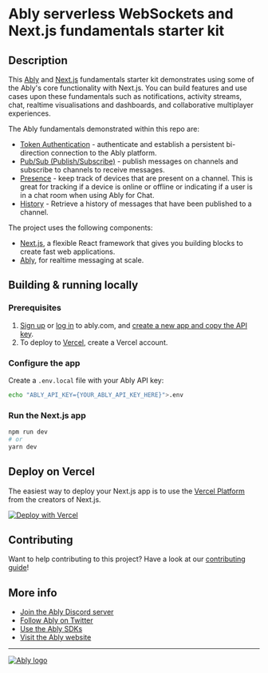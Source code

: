 # Ably serverless WebSockets and Next.js fundamentals starter kit

## Description

This [Ably](https://ably.com?utm_source=github&utm_medium=github-repo&utm_campaign=GLB-2211-ably-nextjs-fundamentals-kit&utm_content=ably-nextjs-fundamentals-kit&src=GLB-2211-ably-nextjs-fundamentals-kit-github-repo) and [Next.js](https://nextjs.org) fundamentals starter kit demonstrates using some of the Ably's core functionality with Next.js. You can build features and use cases upon these fundamentals such as notifications, activity streams, chat, realtime visualisations and dashboards, and collaborative multiplayer experiences.

The Ably fundamentals demonstrated within this repo are:

- [Token Authentication](https://ably.com/docs/realtime/authentication?utm_source=github&utm_medium=github-repo&utm_campaign=GLB-2211-ably-nextjs-fundamentals-kit&utm_content=ably-nextjs-fundamentals-kit&src=GLB-2211-ably-nextjs-fundamentals-kit-github-repo#token-authentication) - authenticate and establish a persistent bi-direction connection to the Ably platform.
- [Pub/Sub (Publish/Subscribe)](https://ably.com/docs/realtime/channels?utm_source=github&utm_medium=github-repo&utm_campaign=GLB-2211-ably-nextjs-fundamentals-kit&utm_content=ably-nextjs-fundamentals-kit&src=GLB-2211-ably-nextjs-fundamentals-kit-github-repo) - publish messages on channels and subscribe to channels to receive messages.
- [Presence](https://ably.com/docs/realtime/presence?utm_source=github&utm_medium=github-repo&utm_campaign=GLB-2211-ably-nextjs-fundamentals-kit&utm_content=ably-nextjs-fundamentals-kit&src=GLB-2211-ably-nextjs-fundamentals-kit-github-repo) - keep track of devices that are present on a channel. This is great for tracking if a device is online or offline or indicating if a user is in a chat room when using Ably for Chat.
- [History](https://ably.com/docs/realtime/history?utm_source=github&utm_medium=github-repo&utm_campaign=GLB-2211-ably-nextjs-fundamentals-kit&utm_content=ably-nextjs-fundamentals-kit&src=GLB-2211-ably-nextjs-fundamentals-kit-github-repo) - Retrieve a history of messages that have been published to a channel.

The project uses the following components:

- [Next.js](https://nextjs.org), a flexible React framework that gives you building blocks to create fast web applications.
- [Ably](https://ably.com?utm_source=github&utm_medium=github-repo&utm_campaign=GLB-2211-ably-nextjs-fundamentals-kit&utm_content=ably-nextjs-fundamentals-kit&src=GLB-2211-ably-nextjs-fundamentals-kit-github-repo), for realtime messaging at scale.

## Building & running locally

### Prerequisites

1. [Sign up](https://ably.com/signup?utm_source=github&utm_medium=github-repo&utm_campaign=GLB-2211-ably-nextjs-fundamentals-kit&utm_content=ably-nextjs-fundamentals-kit&src=GLB-2211-ably-nextjs-fundamentals-kit-github-repo) or [log in](https://ably.com/login?utm_source=github&utm_medium=github-repo&utm_campaign=GLB-2211-ably-nextjs-fundamentals-kit&utm_content=ably-nextjs-fundamentals-kit&src=GLB-2211-ably-nextjs-fundamentals-kit-github-repo) to ably.com, and [create a new app and copy the API key](https://faqs.ably.com/setting-up-and-managing-api-keys?utm_source=github&utm_medium=github-repo&utm_campaign=GLB-2211-ably-nextjs-fundamentals-kit&utm_content=ably-nextjs-fundamentals-kit&src=GLB-2211-ably-nextjs-fundamentals-kit-github-repo).
2. To deploy to [Vercel](https://vercel.com), create a Vercel account.

### Configure the app

Create a `.env.local` file with your Ably API key:

```bash
echo "ABLY_API_KEY={YOUR_ABLY_API_KEY_HERE}">.env
```

### Run the Next.js app

```bash
npm run dev
# or
yarn dev
```

## Deploy on Vercel

The easiest way to deploy your Next.js app is to use the [Vercel Platform](https://vercel.com/new?utm_medium=default-template&filter=next.js&utm_source=create-next-app&utm_campaign=create-next-app-readme) from the creators of Next.js.

[![Deploy with Vercel](https://vercel.com/button)](https://vercel.com/new/clone?repository-url=https%3A%2F%2Fgithub.com%2Fably-labs%2Fably-nextjs-fundamentals-kit&env=ABLY_API_KEY)

## Contributing

Want to help contributing to this project? Have a look at our [contributing guide](CONTRIBUTING.md)!

## More info

- [Join the Ably Discord server](https://discord.gg/q89gDHZcBK)
- [Follow Ably on Twitter](https://twitter.com/ablyrealtime)
- [Use the Ably SDKs](https://github.com/ably/)
- [Visit the Ably website](https://ably.com?utm_source=github&utm_medium=github-repo&utm_campaign=GLB-2211-ably-nextjs-fundamentals-kit&utm_content=ably-nextjs-fundamentals-kit&src=GLB-2211-ably-nextjs-fundamentals-kit-github-repo)

---
[![Ably logo](https://static.ably.dev/badge-black.svg?ably-nextjs-fundamentals-kit-github-repo)](https://ably.com?utm_source=github&utm_medium=github-repo&utm_campaign=GLB-2211-ably-nextjs-fundamentals-kit&utm_content=ably-nextjs-fundamentals-kit&src=GLB-2211-ably-nextjs-fundamentals-kit-github-repo)